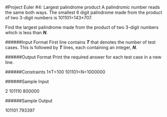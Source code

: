 #Project Euler #4: Largest palindrome product
A palindromic number reads the same both ways. The smallest 6 digit palindrome made from the product of two 3-digit numbers is 101101=143×707.

Find the largest palindrome made from the product of two 3-digit numbers which is less than **_N_**.

######Input Format
First line contains **_T_** that denotes the number of test cases. This is followed by **_T_** lines, each containing an integer, **_N_**.

######Output Format
Print the required answer for each test case in a new line.

######Constraints
1≤T<100
101101<N<1000000

######Sample Input

2
101110
800000

######Sample Output

101101
793397
